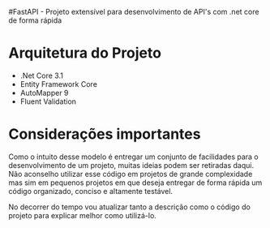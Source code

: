 
#FastAPI - Projeto extensível para desenvolvimento de API's com .net core de forma rápida

# Arquitetura do Projeto

- .Net Core 3.1
- Entity Framework Core
- AutoMapper 9
- Fluent Validation



# Considerações importantes

Como o intuito desse modelo é entregar um conjunto de facilidades para o desenvolvimento de um projeto,
muitas ideias podem ser retiradas daqui. Não aconselho utilizar esse código em projetos de grande complexidade mas sim em 
pequenos projetos em que deseja entregar de forma rápida um código organizado, conciso e altamente testável.

No decorrer do tempo vou atualizar tanto a descrição como o código do projeto para explicar melhor como utilizá-lo.


